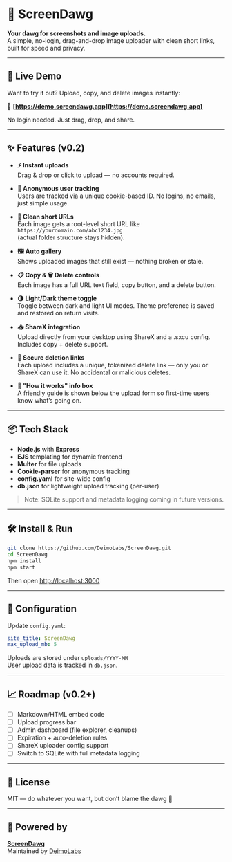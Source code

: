 # 🐶 ScreenDawg

**Your dawg for screenshots and image uploads.**  
A simple, no-login, drag-and-drop image uploader with clean short links, built for speed and privacy.

---

## 🚀 Live Demo

Want to try it out? Upload, copy, and delete images instantly:

🔗 **[https://demo.screendawg.app](https://demo.screendawg.app)**

No login needed. Just drag, drop, and share.

---

## ✨ Features (v0.2)

- **⚡ Instant uploads**  
  Drag & drop or click to upload — no accounts required.

- **🍪 Anonymous user tracking**  
  Users are tracked via a unique cookie-based ID. No logins, no emails, just simple usage.

- **📎 Clean short URLs**  
  Each image gets a root-level short URL like `https://yourdomain.com/abc1234.jpg`  
  (actual folder structure stays hidden).

- **🖼️ Auto gallery**  
  Shows uploaded images that still exist — nothing broken or stale.

- **📋 Copy & 🗑️ Delete controls**  
  Each image has a full URL text field, copy button, and a delete button.

- **🌗 Light/Dark theme toggle**  
  Toggle between dark and light UI modes. Theme preference is saved and restored on return visits.

- **📥 ShareX integration**  
  Upload directly from your desktop using ShareX and a .sxcu config. Includes copy + delete support.

- **🔐 Secure deletion links**  
  Each upload includes a unique, tokenized delete link — only you or ShareX can use it. No accidental or malicious deletes.

- **🧠 "How it works" info box**  
  A friendly guide is shown below the upload form so first-time users know what’s going on.

---

## 📦 Tech Stack

- **Node.js** with **Express**
- **EJS** templating for dynamic frontend
- **Multer** for file uploads
- **Cookie-parser** for anonymous tracking
- **config.yaml** for site-wide config
- **db.json** for lightweight upload tracking (per-user)

> Note: SQLite support and metadata logging coming in future versions.

---

## 🛠️ Install & Run

```bash
git clone https://github.com/DeimoLabs/ScreenDawg.git
cd ScreenDawg
npm install
npm start
```

Then open [http://localhost:3000](http://localhost:3000)

---

## 🔧 Configuration

Update `config.yaml`:

```yaml
site_title: ScreenDawg
max_upload_mb: 5
```

Uploads are stored under `uploads/YYYY-MM`  
User upload data is tracked in `db.json`.

---

## 📈 Roadmap (v0.2+)

- [ ] Markdown/HTML embed code
- [ ] Upload progress bar
- [ ] Admin dashboard (file explorer, cleanups)
- [ ] Expiration + auto-deletion rules
- [ ] ShareX uploader config support
- [ ] Switch to SQLite with full metadata logging

---

## 📃 License

MIT — do whatever you want, but don’t blame the dawg 🐾

---

## 🔗 Powered by

**[ScreenDawg](https://github.com/DeimoLabs/ScreenDawg)**  
Maintained by [DeimoLabs](https://github.com/DeimoLabs)
